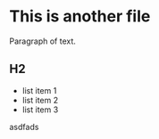 # This is another file

Paragraph of text.

## H2

- list item 1
- list item 2
- list item 3

asdfads
